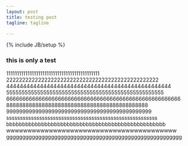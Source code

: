 ```yaml
---
layout: post
title: testing post
tagline: tagline

---
```

{% include JB/setup %}

### this is only a test
11111111111111111111111111111111111111111111
222222222222222222222222222222222222222222222222
4444444444444444444444444444444444444444444444444
555555555555555555555555555555555555555555555555555
666666666666666666666666666666666666666666666666666666
88888888888888888888888888888888888888888888
999999999999999999999999999999999999999999999
sssssssssssssssssssssssssssssssssssssssssssssssssssssss
bbbbbbbbbbbbbbbbbbbbbbbbbbbbbbbbbbbbbbbbbbbbbbbbbb
wwwwwwwwwwwwwwwwwwwwwwwwwwwwwwwwwwwwwwww
ggggggggggggggggggggggggggggggggggggggggggggggggggggggg